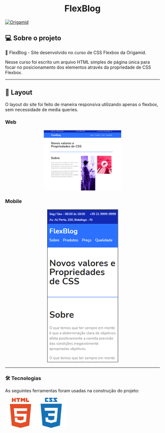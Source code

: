 <h1 align="center">FlexBlog</h1>
<div align="start">
  <a href="https://www.origamid.com/">
    <img alt="Origamid" src="https://img.shields.io/badge/Site-Origamid-%237159c1?style=flat&logo=ghost">
  </a>
</div>

<h2>💻 Sobre o projeto</h2>

📰 FlexBlog - Site desenvolvido no curso de CSS Flexbox da Origamid. 

Nesse curso foi escrito um arquivo HTML simples de página única para focar no posicionamento dos elementos através da propriedade de CSS Flexbox. 

---

<h2>🎨 Layout</h2>

O layout do site foi feito de maneira responsiva utilizando apenas o flexbox, sem necessidade de media queries.

<h3>Web</h3>
<div align="center">
    <img alt="flexblog" title="#flexblog" src="/flexblog.PNG" width="50%">
</div>

<h3>Mobile</h3>
<div align="center">
    <img alt="flexblog-mobile" title="#flexblog-mobile" src="/mobile.PNG">
</div>

---

<h3>🛠 Tecnologias</h3>

As seguintes ferramentas foram usadas na construção do projeto:

<img src="https://raw.githubusercontent.com/devicons/devicon/master/icons/html5/html5-plain-wordmark.svg" alt="html5"  width="100" height="100"/><img src="https://raw.githubusercontent.com/devicons/devicon/master/icons/css3/css3-plain-wordmark.svg" alt="css3"  width="100" height="100"/>
